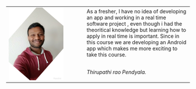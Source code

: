 <table>
<p style="background-color:red;">
    <tr>
        <td width="200" valign="top"><img src="Tirupathi.jpg" width="150"
height="200"></td>
        <td>As a fresher, I have no idea of developing an app and working in a real time software project , even though
i had the theoritical knowledge but learning how to apply in real time is important. Since in this course
we are developing an Android app which makes me more exciting to take this course. <br \>
    <br \>  
  
   <p><i>Thirupathi rao Pendyala.</i></p>
     </td>
    </tr>
</table>
